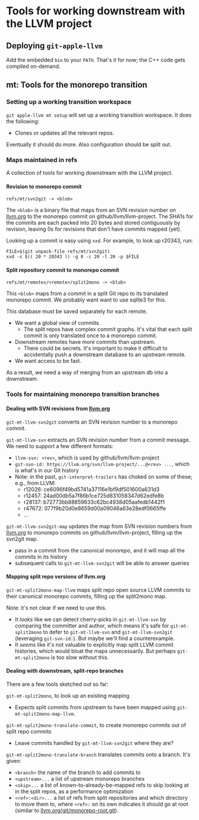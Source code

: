 # Tools for working downstream with the LLVM project

## Deploying `git-apple-llvm`

Add the embedded `bin` to your `PATH`.  That's it for now; the C++ code gets
compiled on-demand.

## mt: Tools for the monorepo transition

### Setting up a working transition workspace

`git apple-llvm mt setup` will set up a working transition workspace.  It
does the following:

- Clones or updates all the relevant repos.

Eventually it should do more.  Also configuration should be split out.

### Maps maintained in refs

A collection of tools for working downstream with the LLVM project.

#### Revision to monorepo commit

```
refs/mt/svn2git -> <blob>
```

The `<blob>` is a binary file that maps from an SVN revision number on
[llvm.org](http://llvm.org/) to the monorepo commit on
github/llvm/llvm-project.  The SHA1s for the commits are each packed into 20
bytes and stored contiguously by revision, leaving 0s for revisions that don't
have commits mapped (yet).

Looking up a commit is easy using `xxd`.  For example, to look up r20343, run:

```
FILE=$(git unpack-file refs/mt/svn2git)
xxd -s $(( 20 * 20343 )) -g 0 -c 20 -l 20 -p $FILE
```

#### Split repository commit to monorepo commit

```
refs/mt/remotes/<remote>/split2mono -> <blob>
```

This `<blob>` maps from a commit in a split Git repo to its translated
monorepo commit.  We probably want want to use sqlite3 for this.

This database must be saved separately for each remote.

- We want a global view of commits.
    - The split repos have complex commit graphs.  It's vital that each
      split commit is only translated once to a monorepo commit.
- Downstream remotes have more commits than upstream.
    - There could be secrets.  It's important to make it difficult to
      accidentally push a downstream database to an upstream remote.
- We want access to be fast.

As a result, we need a way of merging from an upstream db into a
downstream.

### Tools for maintaining monorepo transition branches

#### Dealing with SVN revisions from [llvm.org](http://llvm.org/)

`git-mt-llvm-svn2git` converts an SVN revision number to a monorepo commit.

`git-mt-llvm-svn` extracts an SVN revision number from a commit
message.  We need to support a few different formats:

- `llvm-svn: <rev>`, which is used by github/llvm/llvm-project
- `git-svn-id: https://llvm.org/svn/llvm-project/...@<rev> ...`,
  which is what's in our Git history
- Note: in the past, `git-interpret-trailers` has choked on some of
  these; e.g., from LLVM:
    - r12026: ce6096f49bd5741a37116e1bf9df501600a631d3
    - r12457: 24ad00db5a7f86b1ce725d831058347d62edfe8b
    - r28137: b72773bb88859633c62bc4938d05aafedb1442f1
    - r47672: 077f9b20d0e8659d00a09046a63e28edf0665ffe
    - ...

`git-mt-llvm-svn2git-map` updates the map from SVN revision numbers
from [llvm.org](http://llvm.org/) to monorepo commits on
github/llvm/llvm-project, filling up the svn2git map.

- pass in a commit from the canonical monorepo, and it will map all
  the commits in its history
- subsequent calls to `git-mt-llvm-svn2git` will be able to answer queries

#### Mapping split repo versions of llvm.org

`git-mt-split2mono-map-llvm` maps split repo open source LLVM commits to their
canonical monorepo commits, filling up the split2mono map.

Note: it's not clear if we need to use this.

- It *looks* like we can detect cherry-picks in `git-mt-llvm-svn` by comparing
  the committer and author, which means it's safe for `git-mt-split2mono` to
  defer to `git-mt-llvm-svn` and `git-mt-llvm-svn2git` (leveraging
  `git-svn-id:`).  But maybe we'll find a counterexample.
- It *seems* like it's not valuable to explicitly map split LLVM commit
  histories, which would bloat the maps unnecessarily.  But perhaps
  `git-mt-split2mono` is too slow without this.

#### Dealing with downstream, split-repo branches

There are a few tools sketched out so far:

`git-mt-split2mono`, to look up an existing mapping

- Expects split commits from upstream to have been mapped using
  `git-mt-split2mono-map-llvm`.

`git-mt-split2mono-translate-commit`, to create monorepo commits out of split
repo commits

- Leave commits handled by `git-mt-llvm-svn2git` where they are?

`git-mt-split2mono-translate-branch` translates commits onto a branch.
It's given:

- `<branch>` the name of the branch to add commits to
- `<upstream>...` a list of upstream monorepo branches
- `<skip>...` a list of known-to-already-be-mapped refs to skip looking
  at in the split repos, as a performance optimization
- `<ref>:<dir>...` a list of refs from split repositories and which
  directory to move them to, where `<ref>:` on its own indicates it
  should go at root (similar to
  [llvm.org/git/monorepo-root.git](http://git.llvm.org/git/monorepo-root.git)).

